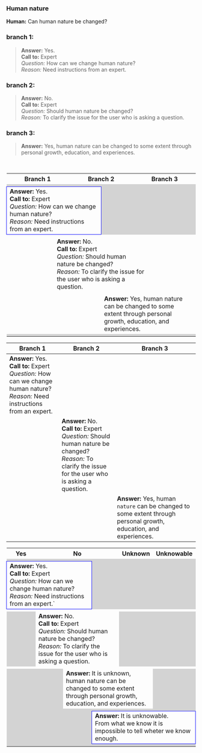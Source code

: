 ### Human nature
**Human:** Can human nature be changed?
### branch 1:
>**Answer:** Yes.</br>
**Call to:** Expert</br>
_Question:_ How can we change human nature?</br>
_Reason:_ Need instructions from an expert.
### branch 2:
>**Answer:** No.<br>
**Call to:** Expert<br>
_Question:_ Should human nature be changed?<br>
_Reason:_ To clarify the issue for the user who is asking a question.<br>
### branch 3:
>**Answer:** Yes, human nature can be changed to some extent through personal growth, education, and experiences.
</br>
<table width="100%">
	<tr>
		<th style="text-align: right; width:25%">Branch 1</th>
		<th colspan="2" style="text-align: center; width: 50%">Branch 2</th>
		<th style="text-align: left; width:25%">Branch 3</th>
 	</tr>
	<tr>
		<td colspan="4" style="background-color: lightgrey; width: 100%"> </td>
	</tr>
 	<tr>
  		<td colspan="2" style="border: 1px solid blue; width: 50%;"><b>Answer:</b> Yes.</br>
<b>Call to:</b> Expert</br>
<i>Question:</i> How can we change human nature?</br>
<i>Reason:</i> Need instructions from an expert.</td>
   		<td style="background-color: lightgrey; width: 25%"> </td>
		<td style="background-color: lightgrey; width: 25%"> </td>
 	</tr>
	<tr>
		<td colspan="4" style="width: 100%"> </td>
	</tr>
	<tr>
  		<td colspan="1" width="25%"></td>
   		<td  colspan="2" style="width: 50%;"><b>Answer:</b> No.<br>
<b>Call to:</b> Expert<br>
<i>Question:</i> Should human nature be changed?<br>
<i>Reason:</i> To clarify the issue for the user who is asking a question.</td>
		<td width="25%"></td>
 	</tr>
	<tr>
		<td colspan="4" style="width: 100%"> </td>
	</tr>
	<tr>
  		<td width="25%"></td>
   		<td width="25%"></td>
		<td colspan="2" style="width: 50%;"><b>Answer:</b> Yes, human nature can be changed to some extent through personal growth, education, and experiences.</td>
 	</tr>
	<tr>
		<td colspan="4" style="background-color: lightgrey; width: 100%"> </td>
	</tr>
</table>

| Branch 1 | Branch 2 | Branch 3|
| --- | --- | --- |
| **Answer:** Yes.</br>**Call to:** Expert</br>_Question:_ How can we change human nature?</br>_Reason:_ Need instructions from an expert. |||
||**Answer:** No.<br>**Call to:** Expert<br>_Question:_ Should human nature be changed?<br>_Reason:_ To clarify the issue for the user who is asking a question.||
|||**Answer:** Yes, human `nature` can be changed to some extent through personal growth, education, and experiences.|

<table width="100%">
	<tr>
		<th colspan="1" width="16.67%">Yes</th>
		<th colspan="1" width="16.67%"> </th>
		<th colspan="1" width="16.67%">No</th>
		<th colspan="1" width="16.67%"> </th>
		<th colspan="1" width="16.67%">Unknown</th>
		<th colspan="1" width="16.67%">Unknowable</th>
 	</tr>
	<tr>
		<td colspan="6" style="background-color: lightgrey; width: 100%"> </td>
	</tr>
 	<tr>
  		<td colspan="3" style="border: 1px solid blue; width: 50%;"><b>Answer:</b> Yes.</br>
<b>Call to:</b> Expert</br>
<i>Question:</i> How can we change human nature?</br>
<i>Reason:</i> Need instructions from an expert.`</td>
   		<td colspan="1" style="background-color: lightgrey; width: 16.67%"> </td>
		<td colspan="1" style="background-color: lightgrey; width: 16.67%"> </td>
		<td colspan="1" style="background-color: lightgrey; width: 16.67%"> </td>
 	</tr>
	<tr>
		<td colspan="6" style="width: 100%"> </td>
	</tr>
	<tr>
  		<td colspan="1" style="background-color: lightgrey; width: 16.67%"> </td>
   		<td  colspan="3" style="width: 50%;"><b>Answer:</b> No.<br>
<b>Call to:</b> Expert<br>
<i>Question:</i> Should human nature be changed?<br>
<i>Reason:</i> To clarify the issue for the user who is asking a question.</td>
		<td colspan="1" style="background-color: lightgrey; width: 16.67%"> </td>
		<td colspan="1" style="background-color: lightgrey; width: 16.67%"> </td>
 	</tr>
	<tr>
		<td colspan="6" style="width: 100%"> </td>
	</tr>
	<tr>
  		<td colspan="1" style="background-color: lightgrey; width: 16.67%"> </td>
		<td colspan="1" style="background-color: lightgrey; width: 16.67%"> </td>
		<td colspan="3" style="width: 50%;"><b>Answer:</b> It is unknown,</br> human nature can be changed to some extent through personal growth, education, and experiences.</td>
		<td colspan="1" style="background-color: lightgrey; width: 16.67%"> </td>
 	</tr>
	<tr>
		<td colspan="6" style="background-color: lightgrey; width: 100%"> </td>
	</tr>
	<tr>
   		<td colspan="1" style="background-color: lightgrey; width: 16.67%"> </td>
		<td colspan="1" style="background-color: lightgrey; width: 16.67%"> </td>
		<td colspan="1" style="background-color: lightgrey; width: 16.67%"> </td>
		<td colspan="3" style="border: 1px solid blue; width: 50%;"><b>Answer:</b> It is unknowable.</br> From what we know it is impossible to tell wheter we know enough.</td>
	</tr>
	<tr>
		<td colspan="6" style="background-color: lightgrey; width: 100%"> </td>
	</tr>
</table>



